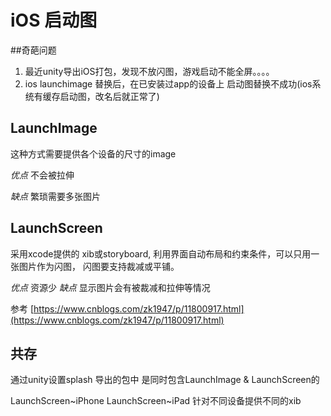 # iOS 启动图

##奇葩问题

1. 最近unity导出iOS打包，发现不放闪图，游戏启动不能全屏。。。。
2. ios launchimage 替换后，在已安装过app的设备上 启动图替换不成功(ios系统有缓存启动图，改名后就正常了)

## LaunchImage

这种方式需要提供各个设备的尺寸的image

*优点* 不会被拉伸

*缺点* 繁琐需要多张图片

## LaunchScreen

采用xcode提供的 xib或storyboard, 利用界面自动布局和约束条件，可以只用一张图片作为闪图， 闪图要支持裁减或平铺。

*优点* 资源少
*缺点* 显示图片会有被裁减和拉伸等情况

参考 [https://www.cnblogs.com/zk1947/p/11800917.html](https://www.cnblogs.com/zk1947/p/11800917.html)

##  共存

通过unity设置splash 导出的包中 是同时包含LaunchImage & LaunchScreen的

LaunchScreen~iPhone
LaunchScreen~iPad
针对不同设备提供不同的xib